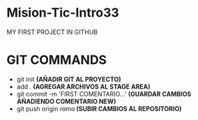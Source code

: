 # Mision-Tic-Intro33
MY FIRST PROJECT IN GITHUB

# GIT COMMANDS

<ul>
    <li>git init <strong> (AÑADIR GIT AL PROYECTO)</strong></li>
    <li>add . <strong> (AGREGAR ARCHIVOS AL STAGE AREA)</strong></li>
    <li>git commit -m 'FIRST COMENTARIO...' <strong>(GUARDAR CAMBIOS AÑADIENDO COMENTARIO NEW)</strong></li>
    <li>git push origin <i>rama</i><strong> (SUBIR CAMBIOS AL REPOSITORIO)</strong></li>
</ul>
